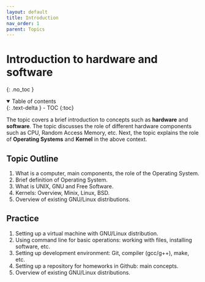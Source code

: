```yaml
---
layout: default
title: Introduction
nav_order: 1
parent: Topics
---
```


# Introduction to hardware and software
{: .no_toc }

<details open markdown="block">
  <summary>
    Table of contents
  </summary>
  {: .text-delta }
- TOC
{:toc}
</details>

The topic covers a brief introduction to concepts such as **hardware** and **software**.
The topic discusses the role of different hardware components such as CPU, Random Access Memory, etc.
Next, the topic explains the role of **Operating Systems** and **Kernel** in the above context.

## Topic Outline

1. What is a computer, main components, the role of the Operating System.
2. Brief definition of Operating System.
3. What is UNIX, GNU and Free Software.
4. Kernels: Overview, Minix, Linux, BSD.
5. Overview of existing GNU/Linux distributions.

## Practice

1. Setting up a virtual machine with GNU/Linux distribution.
2. Using command line for basic operations: working with files, installing software, etc.
3. Setting up development environment: Git, compiler (gcc/g++), make, etc.
4. Setting up a repository for homeworks in Github: main concepts.
5. Overview of existing GNU/Linux distributions.
